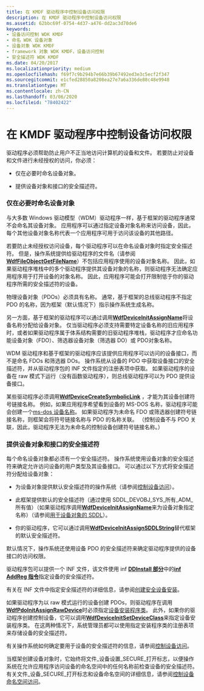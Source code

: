 ```yaml
---
title: 在 KMDF 驱动程序中控制设备访问权限
description: 在 KMDF 驱动程序中控制设备访问权限
ms.assetid: 62bbc69f-0754-4d37-a476-dd2ac3d70de6
keywords:
- 设备访问控制 WDK KMDF
- 命名 WDK 设备对象
- 设备对象 WDK KMDF
- framework 对象 WDK KMDF，设备访问控制
- 安全描述符 WDK KMDF
ms.date: 04/20/2017
ms.localizationpriority: medium
ms.openlocfilehash: f69f7c9b294b7e66b39b67492ed3e3c5ecf2f347
ms.sourcegitcommit: e1cfed28850a8208ea27e7a6a336de88c48e9948
ms.translationtype: MT
ms.contentlocale: zh-CN
ms.lasthandoff: 03/06/2020
ms.locfileid: "78402422"
---
```

# <a name="controlling-device-access-in-kmdf-drivers"></a>在 KMDF 驱动程序中控制设备访问权限


驱动程序必须帮助防止用户不正当地访问计算机的设备和文件。 若要防止对设备和文件进行未经授权的访问，你必须：

-   仅在必要时命名设备对象。

-   提供设备对象和接口的安全描述符。

### <a href="" id="naming-device-objects-only-when-necessary"></a>仅在必要时命名设备对象

与大多数 Windows 驱动模型（WDM）驱动程序一样，基于框架的驱动程序通常不会命名其设备对象。 应用程序可以通过指定设备对象名称来访问设备，因此，每个其他设备对象名称代表一个应用程序可用于访问该设备的其他路径。

若要防止未经授权访问设备，每个驱动程序可以在命名设备对象时指定安全描述符。 但是，操作系统提供给驱动程序的文件名（请参阅[**WdfFileObjectGetFileName**](https://docs.microsoft.com/windows-hardware/drivers/ddi/wdffileobject/nf-wdffileobject-wdffileobjectgetfilename)）不包括应用程序使用的设备对象名称。 因此，如果驱动程序堆栈中的多个驱动程序提供其设备对象的名称，则驱动程序无法确定应用程序用于打开设备的对象名称。 因此，应用程序可能会打开限制低于你的驱动程序所需的安全描述符的设备。

物理设备对象（PDOs）必须具有名称。 通常，基于框架的总线驱动程序不指定 PDO 的名称，因为框架（默认情况下）指示操作系统生成名称。

另一方面，基于框架的驱动程序可以通过调用[**WdfDeviceInitAssignName**](https://docs.microsoft.com/windows-hardware/drivers/ddi/wdfdevice/nf-wdfdevice-wdfdeviceinitassignname)将设备名称分配给设备对象。 仅当驱动程序必须支持需要特定设备名称的旧应用程序时，或者如果驱动程序属于体系结构需要的旧驱动程序堆栈，驱动程序才应命名功能设备对象（FDO）、筛选器设备对象（筛选器 DO）或 PDO对象名称。

WDM 驱动程序和基于框架的驱动程序应该提供应用程序可以访问的设备接口，而不是命名 FDOs 和筛选器 DOs。 操作系统从设备的 PDO 中获取设备接口的安全描述符，并从驱动程序包的 INF 文件指定的注册表项中获取。 如果驱动程序的设备在 raw 模式下运行（没有函数驱动程序），则总线驱动程序可以为 PDO 提供设备接口。

某些驱动程序必须调用[**WdfDeviceCreateSymbolicLink**](https://docs.microsoft.com/windows-hardware/drivers/ddi/wdfdevice/nf-wdfdevice-wdfdevicecreatesymboliclink) ，才能为其设备创建符号链接名称。 例如，如果应用程序希望看到设备的 MS-DOS 名称，驱动程序可能会创建一个[ms-dos 设备名称](https://docs.microsoft.com/windows-hardware/drivers/kernel/introduction-to-ms-dos-device-names)。 如果驱动程序为未命名 FDO 或筛选器创建符号链接名称，则框架会将符号链接名称与 PDO 的名称关联。 （控制设备不与 PDO 关联，因此，驱动程序无法为未命名的控制设备创建符号链接名称。）

### <a href="" id="providing-security-descriptors-for-device-objects-and-interfaces"></a>提供设备对象和接口的安全描述符

每个命名设备对象都必须有一个安全描述符。 操作系统使用设备对象的安全描述符来确定允许访问设备的用户类型及其设备接口。 可以通过以下方式将安全描述符分配给设备对象：

-   为设备对象提供默认安全描述符的操作系统（请参阅[控制设备访问](https://docs.microsoft.com/windows-hardware/drivers/kernel/controlling-device-access)）。

-   此框架提供默认的安全描述符（通过使用 SDDL\_DEVOBJ\_SYS\_所有\_ADM\_所有值）（如果驱动程序调用[**WdfDeviceInitAssignName**](https://docs.microsoft.com/windows-hardware/drivers/ddi/wdfdevice/nf-wdfdevice-wdfdeviceinitassignname)来为设备对象指定名称）（请参阅[用于设备对象的 SDDL](https://docs.microsoft.com/windows-hardware/drivers/kernel/sddl-for-device-objects)）。

-   你的驱动程序，它可以通过调用[**WdfDeviceInitAssignSDDLString**](https://docs.microsoft.com/windows-hardware/drivers/ddi/wdfdevice/nf-wdfdevice-wdfdeviceinitassignsddlstring)替代框架的默认安全描述符。

默认情况下，操作系统还使用设备 PDO 的安全描述符来确定驱动程序提供的设备接口的访问权限。

驱动程序包可以提供一个 INF 文件，该文件使用 inf [**DDInstall 部分**](https://docs.microsoft.com/windows-hardware/drivers/install/inf-ddinstall-hw-section)中的[**inf AddReg 指令**](https://docs.microsoft.com/windows-hardware/drivers/install/inf-addreg-directive)指定设备的安全描述符。

有关在 INF 文件中指定安全描述符的详细信息，请参阅[创建安全设备安装](https://docs.microsoft.com/windows-hardware/drivers/install/creating-secure-device-installations)。

如果驱动程序为以 raw 模式运行的设备创建 PDOs，则驱动程序在调用[**WdfPdoInitAssignRawDevice**](https://docs.microsoft.com/windows-hardware/drivers/ddi/wdfpdo/nf-wdfpdo-wdfpdoinitassignrawdevice)时必须指定[设备安装程序类](https://docs.microsoft.com/windows-hardware/drivers/install/device-setup-classes)。 此外，如果你的驱动程序创建控制设备，它可以调用[**WdfDeviceInitSetDeviceClass**](https://docs.microsoft.com/windows-hardware/drivers/ddi/wdfdevice/nf-wdfdevice-wdfdeviceinitsetdeviceclass)来指定设备安装程序类。 在这两种情况下，系统管理员都可以使用指定安装程序类的注册表项来存储设备的安全描述符。

有关操作系统如何确定要用于设备的安全描述符的信息，请参阅[控制设备访问](https://docs.microsoft.com/windows-hardware/drivers/kernel/controlling-device-access)。

当框架创建设备对象时，它始终将文件\_设备设置\_SECURE\_打开标志，以便操作系统在允许应用程序访问设备的命名空间中的任何名称前检查设备的安全描述符。 有关文件\_设备\_SECURE\_打开标志和设备命名空间的详细信息，请参阅[控制设备命名空间访问](https://docs.microsoft.com/windows-hardware/drivers/kernel/controlling-device-namespace-access)。

 

 





